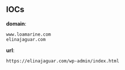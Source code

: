 
## IOCs

__domain__:

```text
www.loamarine.com
elinajaguar.com
```
__url__:

```text
https://elinajaguar.com/wp-admin/index.html
```